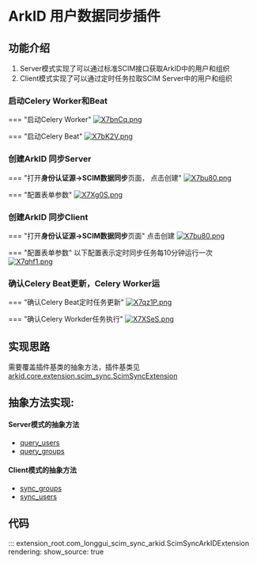 # ArkID 用户数据同步插件

## 功能介绍
1. Server模式实现了可以通过标准SCIM接口获取ArkID中的用户和组织
2. Client模式实现了可以通过定时任务拉取SCIM Server中的用户和组织

### 启动Celery Worker和Beat


=== "启动Celery Worker"
    [![X7bnCq.png](https://s1.ax1x.com/2022/06/16/X7bnCq.png)](https://imgtu.com/i/X7bnCq)

=== "启动Celery Beat"
    [![X7bK2V.png](https://s1.ax1x.com/2022/06/16/X7bK2V.png)](https://imgtu.com/i/X7bK2V)

### 创建ArkID 同步Server

=== "打开**身份认证源->SCIM数据同步**页面， 点击创建"
    [![X7bu80.png](https://s1.ax1x.com/2022/06/16/X7bu80.png)](https://imgtu.com/i/X7bu80)

=== "配置表单参数"
    [![X7Xg0S.png](https://s1.ax1x.com/2022/06/16/X7Xg0S.png)](https://imgtu.com/i/X7Xg0S)

### 创建ArkID 同步Client

=== "打开**身份认证源->SCIM数据同步**页面"
    点击创建
    [![X7bu80.png](https://s1.ax1x.com/2022/06/16/X7bu80.png)](https://imgtu.com/i/X7bu80)

=== "配置表单参数"
    以下配置表示定时同步任务每10分钟运行一次
    [![X7qhf1.png](https://s1.ax1x.com/2022/06/16/X7qhf1.png)](https://imgtu.com/i/X7qhf1)

### 确认Celery Beat更新，Celery Worker运

=== "确认Celery Beat定时任务更新"
    [![X7qz1P.png](https://s1.ax1x.com/2022/06/16/X7qz1P.png)](https://imgtu.com/i/X7qz1P)


=== "确认Celery Workder任务执行"
    [![X7XSeS.png](https://s1.ax1x.com/2022/06/16/X7XSeS.png)](https://imgtu.com/i/X7XSeS)

## 实现思路
需要覆盖插件基类的抽象方法，插件基类见[arkid.core.extension.scim_sync.ScimSyncExtension](../../%20%20开发者指南/%20插件分类/数据同步/)

## 抽象方法实现:
#### Server模式的抽象方法
* [query_users](#extension_root.com_longgui_scim_sync_arkid.ScimSyncArkIDExtension.query_users)
* [query_groups](#extension_root.com_longgui_scim_sync_arkid.ScimSyncArkIDExtension.query_groups)
#### Client模式的抽象方法
* [sync_groups](#extension_root.com_longgui_scim_sync_arkid.ScimSyncArkIDExtension.sync_groups)
* [sync_users](#extension_root.com_longgui_scim_sync_arkid.ScimSyncArkIDExtension.sync_users)

## 代码

::: extension_root.com_longgui_scim_sync_arkid.ScimSyncArkIDExtension
    rendering:
        show_source: true